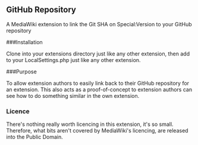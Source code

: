 ## GitHub Repository

A MediaWiki extension to link the Git SHA on Special:Version to your GitHub repository

###Installation

Clone into your extensions directory just like any other extension, then add to your LocalSettings.php just like any other extension.

###Purpose

To allow extension authors to easily link back to their GitHub repository for an extension. This also acts as a proof-of-concept to extension authors can see how to do something similar in the own extension.

### Licence

There's nothing really worth licencing in this extension, it's so small. Therefore, what bits aren't covered by MediaWiki's licencing, are released into the Public Domain.